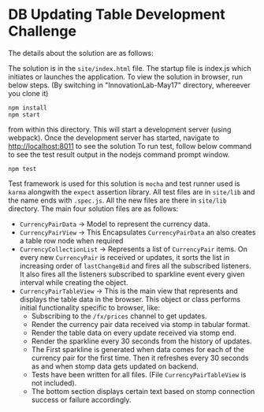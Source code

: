 DB Updating Table Development Challenge
===============================
The details about the solution are as follows:

The solution is in the `site/index.html` file. The startup file is index.js which initiates or launches the application.
To view the solution in browser, run below steps. (By switching in "InnovationLab-May17" directory, whereever you clone it)
```
npm install
npm start
```

from within this directory.  This will start a development server (using webpack). Once the development server has started, navigate to [http://localhost:8011](http://localhost:8011) to see the solution
To run test, follow below command to see the test result output in the nodejs command prompt window.
```
npm test
```

Test framework is used for this solution is `mocha` and test runner used is `karma` alongwith the `expect` assertion library. All test files are in `site/lib` and the name ends with `.spec.js`.
All the new files are there in `site/lib` directory. The main four solution files are as follows:

* `CurrencyPairData` -> Model to represent the currency data.
* `CurrencyPairView` -> This Encapsulates `CurrencyPairData` an also creates a table row node when required
* `CurrencyCollectionList` -> Represents a list of `CurrencyPair` items. On every new `CurrencyPair` is received or updates, it sorts the list in increasing order of `lastChangeBid` and fires all the subscribed listeners. It also fires all the listeners subscribed to sparkline event every given interval while creating the object.
* `CurrencyPairTableView` -> This is the main view that represents and displays the table data in the browser. This object or class performs initial functionality specific to browser, like:
    * Subscribing to the `/fx/prices` channel to get updates.
    * Render the currency pair data received via stomp in tabular format.
    * Render the table data on every update received via stomp end.
    * Render the sparkline every 30 seconds from the history of updates.
    * The First sparkline is generated when data comes for each of the currency pair for the first time. Then it refreshes every 30 seconds as and when stomp data gets updated on backend.
    * Tests have been written for all files.  (File `CurrencyPairTableView` is not included).
    * The bottom section displays certain text based on stomp connection success or failure accordingly.
